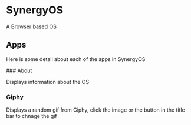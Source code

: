 # SynergyOS

A Browser based OS 

## Apps

Here is some detail about each of the apps in SynergyOS

### About

Displays information about the OS

### Giphy

Displays a random gif from Giphy, click the image or the button in the title bar to chnage the gif